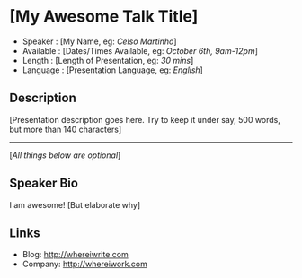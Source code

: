 [My Awesome Talk Title]
========================

* Speaker   : [My Name, eg: *Celso Martinho*]
* Available : [Dates/Times Available, eg: *October 6th, 9am-12pm*] 
* Length    : [Length of Presentation, eg: *30 mins*]
* Language  : [Presentation Language, eg: *English*]

Description
-----------

[Presentation description goes here. Try to keep it under say, 500 words, but more than 140 characters]

---------------
[*All things below are optional*]

Speaker Bio
-----------

I am awesome! [But elaborate why]

Links
-----

* Blog: http://whereiwrite.com
* Company: http://whereiwork.com

